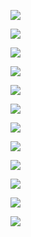 ﻿![](https://github.com/ParvaShah/NYC-OPEN-DATA-Analysis/blob/master/Images/Topos%20Data%20Science%20Assignment-01.jpg)

![](https://github.com/ParvaShah/NYC-OPEN-DATA-Analysis/blob/master/Images/Topos%20Data%20Science%20Assignment-02.jpg)

![](https://github.com/ParvaShah/NYC-OPEN-DATA-Analysis/blob/master/Images/Topos%20Data%20Science%20Assignment-03.jpg)

![](https://github.com/ParvaShah/NYC-OPEN-DATA-Analysis/blob/master/Images/Topos%20Data%20Science%20Assignment-04.jpg)

![](https://github.com/ParvaShah/NYC-OPEN-DATA-Analysis/blob/master/Images/Topos%20Data%20Science%20Assignment-05.jpg)

![](https://github.com/ParvaShah/NYC-OPEN-DATA-Analysis/blob/master/Images/Topos%20Data%20Science%20Assignment-06.jpg)

![](https://github.com/ParvaShah/NYC-OPEN-DATA-Analysis/blob/master/Images/Topos%20Data%20Science%20Assignment-07.jpg)

![](https://github.com/ParvaShah/NYC-OPEN-DATA-Analysis/blob/master/Images/Topos%20Data%20Science%20Assignment-08.jpg)

![](https://github.com/ParvaShah/NYC-OPEN-DATA-Analysis/blob/master/Images/Topos%20Data%20Science%20Assignment-09.jpg)

![](https://github.com/ParvaShah/NYC-OPEN-DATA-Analysis/blob/master/Images/Topos%20Data%20Science%20Assignment-10.jpg)

![](https://github.com/ParvaShah/NYC-OPEN-DATA-Analysis/blob/master/Images/Topos%20Data%20Science%20Assignment-11.jpg)

![](https://github.com/ParvaShah/NYC-OPEN-DATA-Analysis/blob/master/Images/Topos%20Data%20Science%20Assignment-12.jpg)

